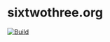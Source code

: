 # sixtwothree.org

[![Build](https://img.shields.io/github/actions/workflow/status/jgarber623/sixtwothree.org/ci.yml?branch=main&logo=github&style=for-the-badge)](https://github.com/jgarber623/sixtwothree.org/actions/workflows/ci.yml)
